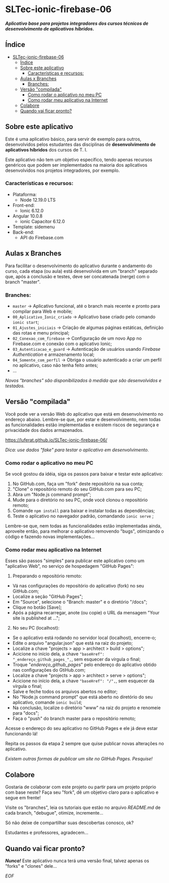 # SLTec-ionic-firebase-06

__*Aplicativo base para projetos integradores dos cursos técnicos de desenvolvimento de aplicativos híbridos.*__

## Índice

* [SLTec-ionic-firebase-06](#sltec-ionic-firebase-06)
  + [Índice](#índice)
  + [Sobre este aplicativo](#sobre-este-aplicativo)
    - [Características e recursos:](#características-e-recursos)
  + [Aulas x Branches](#aulas-x-branches)
    - [Branches:](#branches)
  + [Versão "compilada"](#versão-compilada)
    - [Como rodar o aplicativo no meu PC](#como-rodar-o-aplicativo-no-meu-pc)
    - [Como rodar meu aplicativo na Internet](#como-rodar-meu-aplicativo-na-internet)
  + [Colabore](#colabore)
  + [Quando vai ficar pronto?](#quando-vai-ficar-pronto)

## Sobre este aplicativo

Este é uma aplicativo básico, para servir de exemplo para outros, desenvolvidos pelos estudantes das disciplinas de **desenvolvimento de aplicativos híbridos** dos cursos de T. I.

Este aplicativo não tem um objetivo específico, tendo apenas recursos genéricos que podem ser implementados na maioria dos aplicativos desenvolvidos nos projetos integradores, por exemplo.

### Características e recursos:

* Plataforma:
  + Node 12.19.0 LTS
* Front-end:
  + Ionic 6.12.0
* Angular 10.0.8
  + ionic Capacitor 6.12.0
* Template: sidemenu
* Back-end:
  + API do Firebase.com

## Aulas x Branches

Para facilitar o desenvolvimento do aplicativo durante o andamento do curso, cada etapa (ou aula) está desenvolvida em um "branch" separado que, após a conclusão e testes, deve ser concatenada (nerge) com o branch "master".

### Branches:

*  `master`  &rarr; Aplicativo funcional, até o branch mais recente e pronto para compilar para Web e mobile; 
*  `00_Aplicativo_Ionic_criado`  &rarr; Aplicativo base criado pelo comando `ionic start`; 
*  `01_Ajustes_iniciais`  &rarr; Criação de algumas páginas estáticas, definição das rotas e menu principal; 
*  `02_Conexao_com_firebase`  &rarr; Configuração de um novo App no Firebase.com e conexão com o aplicativo Ionic; 
*  `03_Autenticacao_e_guard`  &rarr; Autenticação de usuários usando *Firebase Authentication* e armazenamento local; 
*  `04_Somente_com_perfil`  &rarr; Obriga o usuário autenticado a criar um perfil no aplicativo, caso não tenha feito antes; 
* ... 

*Novos "branches" são disponibilizados à medida que são desenvolvidos e testados.*

## Versão "compilada"

Você pode ver a versão Web do aplicativo que está em desenvolvimento no endereço abaixo. Lembre-se que, por estar e desenvolvimento, nem todas as funcionalidades estão implementadas e existem riscos de segurança e privacidade dos dados armazenados.

https://luferat.github.io/SLTec-ionic-firebase-06/

*Dica: use dados "fake" para testar o aplicativo em desenvolvimento.*

### Como rodar o aplicativo no meu PC

Se você gostou da idéia, siga os passos para baixar e testar este aplicativo:

1) No GitHub.com, faça um "fork" deste repositório na sua conta; 
2) "Clone" o repositório remoto do seu GitHub.com para seu PC; 
3) Abra um "Node.js command prompt"; 
4) Mude para o diretório no seu PC, onde você clonou o repositório remoto; 
5) Comande `npm install` para baixar e instalar todas as dependências; 
6) Teste o aplicativo no navegador padrão, comandando `ionic serve` ; 

Lembre-se que, nem todas as funcionalidades estão implementadas ainda, aproveite então, para melhorar o aplicativo removendo "bugs", otimizando o código e fazendo novas implementações...

### Como rodar meu aplicativo na Internet

Esses são passos "simples" para publicar este aplicativo como um "aplicativo Web", no serviço de hospedagem "GitHub Pages":

1) Preparando o repositório remoto:

  + Vá nas configurações do repositório do aplicativo (fork) no seu GitHub.com; 
  + Localize a seção "GitHub Pages"; 
  + Em "Source", selecione o "Branch: master" e o diretório "/docs"; 
  + Clique no botão [Save]; 
  + Após a página recarregar, anote (ou copie) o URL da mensagem "Your site is published at ..."; 

2) No seu PC (localhost):

  + Se o aplicativo está rodando no servidor local (localhost), encerre-o; 
  + Edite o arquivo "angular.json" que está na raiz do projeto; 
  + Localize a chave "projects > app > architect > build > options"; 
  + Acicione no início dela, a chave `"baseHref": "_endereço_github_pages_",`, sem esquecer da vírgula o final; 
  + Troque "_endereço_github_pages_" pelo endereço do aplicativo obtido nas configurações do GtiHub.com; 
  + Localize a chave "projects > app > architect > serve > options"; 
  + Acicione no início dela, a chave `"baseHref": "/",`, sem esquecer da vírgula o final; 
  + Salve e feche todos os arquivos abertos no editor; 
  + No "Node.js command prompt" que está aberto no diretório do seu aplicativo, comande `ionic build`; 
  + Na conclusão, localize o diretório "www" na raiz do projeto e renomeie para "docs"; 
  + Faça o "push" do branch master para o repositório remoto; 

Acesse o endereço do seu aplicativo no GitHub Pages e ele já deve estar funcionando lá!

Repita os passos da etapa 2 sempre que quise publicar novas alterações no aplicativo.

_Existem outras formas de publicar um site no GitHub Pages. Pesquise!_

## Colabore

Gostaria de colaborar com este projeto ou partir para um projeto próprio com base neste? Faça seu "fork", dê um objetivo claro para o aplicativo e segue em frente!

Visite os "branches", leia os tutoriais que estão no arquivo *README.md* de cada branch, "debugue", otimize, incremente...

Só não deixe de compartilhar suas descobertas conosco, ok?

Estudantes e professores, agradecem...

## Quando vai ficar pronto?

**_Nunca!_** Este aplicativo nunca terá uma versão final, talvez apenas os "forks" e "clones" dele...

*EOF*
